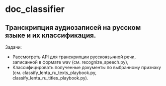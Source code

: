 # doc_classifier
## Транскрипция аудиозаписей на русском языке и их классификация.
Задачи:
* Рассмотреть API для транскрипции русскоязычной речи, записанной в формате wav (см. recognize_speech.py),
* Классифицировать полученные документы по выбранному признаку (см. classify_lenta_ru_texts_playbook.py, classify_lenta_ru_titles_playbook.py).
